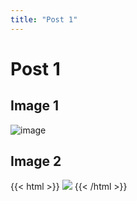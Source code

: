 ```yaml
---
title: "Post 1"
---
```


# Post 1

## Image 1
![image](https://drive.google.com/file/d/1uEpd4IzXgwCzfxwivCTzbM5_ViMPLjZY/view?usp=sharing)

## Image 2
{{< html >}}
<img src="https://drive.google.com/uc?export=view&id=1uEpd4IzXgwCzfxwivCTzbM5_ViMPLjZY">
{{< /html >}}